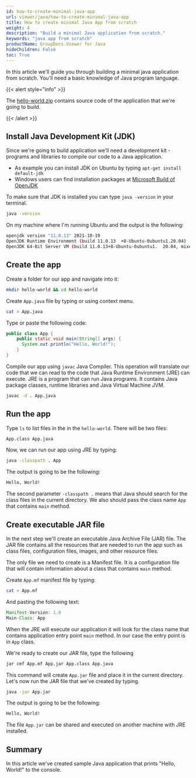 ```yaml
---
id: how-to-create-minimal-java-app
url: viewer/java/how-to-create-minimal-java-app
title: How to create minimal Java App from scratch
weight: 4
description: "Build a minimal Java application from scratch."
keywords: "java app from scratch"
productName: GroupDocs.Viewer for Java
hideChildren: False
toc: True
---
```


In this article we'll guide you through building a minimal java application from scratch. You'll need a basic knowledge of Java program language.

{{< alert style="info" >}}

The [hello-world.zip](/viewer/java/resources/how-to/how-to-create-minimal-java-app/hello-world.zip) contains source code of the application that we're going to build.

{{< /alert >}}

## Install Java Development Kit (JDK)

Since we're going to build application we'll need a development kit - programs and libraries to compile our code to a Java application.

* As example you can install JDK on Ubuntu by typing `apt-get install default-jdk`
* Windows users can find installation packages at [Microsoft Build of OpenJDK](https://docs.microsoft.com/en-us/java/openjdk/download)

To make sure that JDK is installed you can type `java -version` in your terminal. 

```bash
java -version
```

On my machine where I'm running Ubuntu and the output is the following:

```bash
openjdk version "11.0.13" 2021-10-19
OpenJDK Runtime Environment (build 11.0.13  +8-Ubuntu-0ubuntu1.20.04)
OpenJDK 64-Bit Server VM (build 11.0.13+8-Ubuntu-0ubuntu1.  20.04, mixed mode, sharing)
```

## Create the app

Create a folder for our app and navigate into it:

```bash
mkdir hello-world && cd hello-world
```

Create `App.java` file by typing or using context menu.

```bash
cat > App.java
```

Type or paste the following code:

```java
public class App {
    public static void main(String[] args) {
      System.out.println("Hello, World!");
    }
}
```

Compile our app using `javac` Java Compiler. This operation will translate our code that we can read to the code that Java Runtime Environment (JRE) can execute. JRE is a program that can run Java programs. It contains Java package classes, runtime libraries and Java Virtual Machine JVM.

```bash
javac -d . App.java
```

## Run the app

Type `ls` to list files in the in the `hello-world`. There will be two files:
  
```bash
App.class App.java
```

Now, we can run our app using JRE by typing:

```bash
java -classpath . App
```

The output is going to be the following:

```bash
Hello, World!
```

The second parameter `-classpath .` means that Java should search for the class files in the current directory. We also should pass the class name `App` that contains `main` method.

## Create executable JAR file

In the next step we'll create an executable Java Archive File (JAR) file. The JAR file contains all the resources that are needed to run the app such as class files, configuration files, images, and other resource files.

The only file we need to create is a Manifest file. It is a configuration file that will contain information about a class that contains `main` method.

Create `App.mf` manifest file by typing:

```bash
cat > App.mf
```

And pasting the following text:

```java
Manifest-Version: 1.0
Main-Class: App
```

When the JRE will execute our application it will look for the class name that contains application entry point `main` method. In our case the entry point is in `App` class.

We're ready to create our JAR file, type the following

```bash
jar cmf App.mf App.jar App.class App.java
```

This command will create `App.jar` file and place it in the current directory.
Let's now run the JAR file that we've created by typing.

```bash
java -jar App.jar
```

The output is going to be the following:

```bash
Hello, World!
```

The file `App.jar` can be shared and executed on another machine with JRE installed.

## Summary

In this article we've created sample Java application that prints "Hello, World!" to the console.
